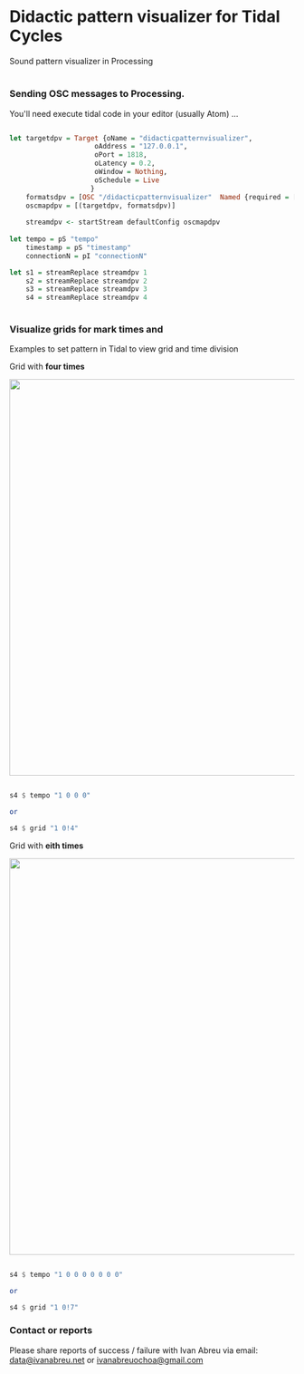 # Didactic pattern visualizer for Tidal Cycles
Sound pattern visualizer in Processing

#

### Sending OSC messages to Processing.

You'll need execute tidal code in your editor (usually Atom) ...

```haskell

let targetdpv = Target {oName = "didacticpatternvisualizer",
                     oAddress = "127.0.0.1",
                     oPort = 1818,
                     oLatency = 0.2,
                     oWindow = Nothing,
                     oSchedule = Live
                    }
    formatsdpv = [OSC "/didacticpatternvisualizer"  Named {required = []} ]
    oscmapdpv = [(targetdpv, formatsdpv)]
    
    streamdpv <- startStream defaultConfig oscmapdpv
    
let tempo = pS "tempo"
    timestamp = pS "timestamp"
    connectionN = pI "connectionN"

let s1 = streamReplace streamdpv 1
    s2 = streamReplace streamdpv 2
    s3 = streamReplace streamdpv 3
    s4 = streamReplace streamdpv 4
    
```

### Visualize grids for mark times and 

Examples to set pattern in Tidal to view grid and time division

Grid with <b>four times</b>

<img width="700px" src="https://ivanabreu.net/github/4t.jpg">

```haskell

s4 $ tempo "1 0 0 0"

or

s4 $ grid "1 0!4"

```
Grid with <b>eith times</b>

<img width="700px" src="https://ivanabreu.net/github/8t.jpg">

```haskell

s4 $ tempo "1 0 0 0 0 0 0 0"

or

s4 $ grid "1 0!7"

```

### Contact or reports

Please share reports of success / failure with Ivan Abreu via email: data@ivanabreu.net or ivanabreuochoa@gmail.com
